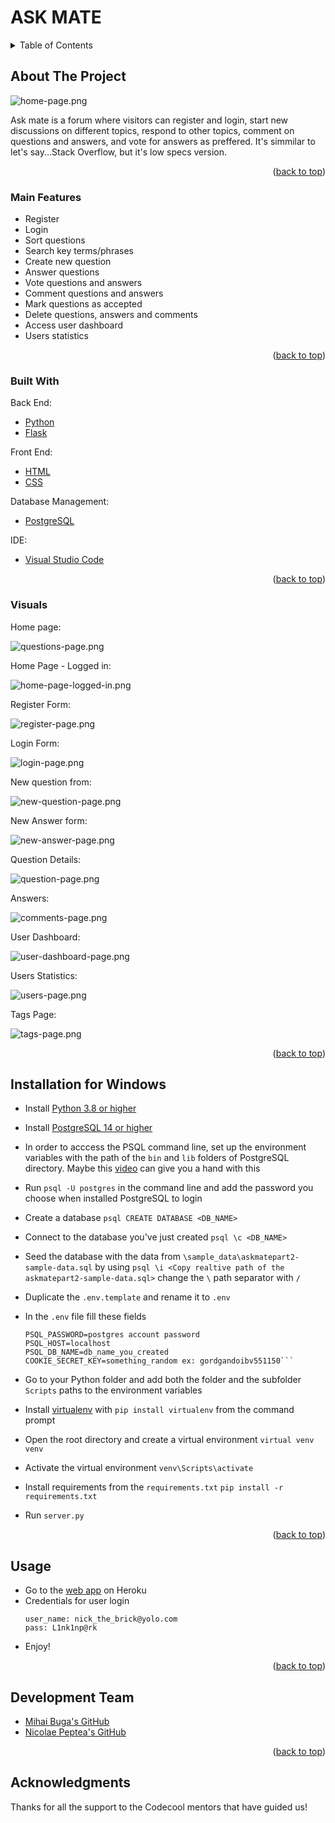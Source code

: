 <div id="top"></div>

# ASK MATE

<!-- TABLE OF CONTENTS -->
<details>
  <summary>Table of Contents</summary>
  <ol>
    <li>
      <a href="#about-the-project">About The Project</a>
      <ul>
        <li><a href="#main-features">Main Features</a></li>
        <li><a href="#built-with">Built With</a></li>
        <li><a href="#visuals">Visuals</a></li>
      </ul>
    </li>
    <li><a href="#installation">Installation</a></li>
    <li><a href="#usage">Usage</a></li>
    <li><a href="#development-team">Development Team</a></li>
    <li><a href="#acknowledgments">Acknowledgments</a></li>
  </ol>
</details>



<!-- ABOUT THE PROJECT -->
## About The Project

![home-page.png][home-page]

Ask mate is a forum where visitors can register and login, start new discussions on different topics, respond to other topics, comment on questions and answers, and vote for answers as preffered. It's simmilar to let's say...Stack Overflow, but it's low specs version.

<p align="right">(<a href="#top">back to top</a>)</p>


### Main Features

- Register
- Login
- Sort questions
- Search key terms/phrases
- Create new question
- Answer questions
- Vote questions and answers
- Comment questions and answers
- Mark questions as accepted
- Delete questions, answers and comments
- Access user dashboard
- Users statistics


<p align="right">(<a href="#top">back to top</a>)</p>

### Built With

Back End:
* [Python][python]
* [Flask][flask]

Front End:
* [HTML][html]
* [CSS][css]

Database Management:
* [PostgreSQL][postgres]

IDE:
* [Visual Studio Code][visual-studio-code]

<p align="right">(<a href="#top">back to top</a>)</p>



### Visuals

Home page:

![questions-page.png][home-page]

Home Page - Logged in:

![home-page-logged-in.png][home-page-logged-in]

Register Form:

![register-page.png][register-page]

Login Form:

![login-page.png][login-page]


New question from:

![new-question-page.png][new-question-page]

New Answer form:

![new-answer-page.png][new-answer-page]

Question Details:

![question-page.png][question-page]

Answers:

![comments-page.png][comments-page]

User Dashboard:

![user-dashboard-page.png][user-dashboard-page]

Users Statistics:

![users-page.png][users-page]

Tags Page:

![tags-page.png][tags-page]




<p align="right">(<a href="#top">back to top</a>)</p>



## Installation for Windows

- Install [Python 3.8 or higher][python]
 
- Install [PostgreSQL 14 or higher][postgres]

- In order to acccess the PSQL command line, set up the environment variables with the path of the `bin` and `lib` folders of PostgreSQL directory. Maybe this [video][set-postgres-env-vars] can give you a hand with this

- Run `psql -U postgres` in the command line and add the password you choose when installed PostgreSQL to login
- Create a database `psql CREATE DATABASE <DB_NAME>`
- Connect to the database you've just created `psql \c <DB_NAME>`
- Seed the database with the data from `\sample_data\askmatepart2-sample-data.sql` by using `psql \i <Copy realtive path of the askmatepart2-sample-data.sql>` change the `\` path separator with `/`
- Duplicate the `.env.template` and rename it to `.env`
- In the `.env` file fill these fields
	```PSQL_USER_NAME=postgres account
	PSQL_PASSWORD=postgres account password
	PSQL_HOST=localhost
	PSQL_DB_NAME=db_name_you_created 
	COOKIE_SECRET_KEY=something_random ex: gordgandoibv551150``` 
- Go to your Python folder and add both the folder and the subfolder `Scripts` paths to the environment variables
- Install [virtualenv][virtualenv] with `pip install virtualenv` from the command prompt
- Open the root directory and create a virtual environment `virtual venv venv`
- Activate the virtual environment `venv\Scripts\activate`
- Install requirements from the `requirements.txt` `pip install -r requirements.txt`
- Run `server.py`

<p align="right">(<a href="#top">back to top</a>)</p>



<!-- USAGE EXAMPLES -->
## Usage

- Go to the [web app][heroku-app] on Heroku
- Credentials for user login
	```
	user_name: nick_the_brick@yolo.com
	pass: L1nk1np@rk
	``` 
- Enjoy!

<p align="right">(<a href="#top">back to top</a>)</p>


## Development Team

* [Mihai Buga's GitHub][mihai-buga]
* [Nicolae Peptea's GitHub][nicolae-peptea]

<p align="right">(<a href="#top">back to top</a>)</p>

<!-- ACKNOWLEDGMENTS -->
## Acknowledgments

Thanks for all the support to the Codecool mentors that have guided us!


<!-- MARKDOWN LINKS & IMAGES -->
[postgres]: https://www.postgresql.org/
[python]: https://www.python.org/
[flask]: https://flask.palletsprojects.com/en/2.0.x/
[html]: https://html.com/
[css]: https://www.w3.org/Style/CSS/Overview.en.html
[visual-studio-code]: https://code.visualstudio.com/
[virtualenv]: https://pypi.org/project/virtualenv/

[mihai-buga]: https://github.com/mihaibuga
[nicolae-peptea]: https://github.com/Nicolae-Peptea

[heroku-app]:https://askmate09.herokuapp.com/

[home-page]: https://res.cloudinary.com/dqwtm9fw1/image/upload/v1642602800/AskMate/home-page_miro46.png
[questions-page]:https://res.cloudinary.com/dqwtm9fw1/image/upload/v1642602789/AskMate/question-page_lvo3kn.png
[register-page]: https://res.cloudinary.com/dqwtm9fw1/image/upload/v1642602789/AskMate/register-page_vorgp0.png
[login-page]: https://res.cloudinary.com/dqwtm9fw1/image/upload/v1642602800/AskMate/login-page_kz1cyl.png
[tags-page]: https://res.cloudinary.com/dqwtm9fw1/image/upload/v1642602789/AskMate/tags-page_d3s93e.png
[home-page-logged-in]: https://res.cloudinary.com/dqwtm9fw1/image/upload/v1642602800/AskMate/home-page-logged-in_e4lz1f.png
[new-question-page]: https://res.cloudinary.com/dqwtm9fw1/image/upload/v1642603336/AskMate/new_question_page_yxnw8w.png
[new-answer-page]: https://res.cloudinary.com/dqwtm9fw1/image/upload/v1642602800/AskMate/new-answer-page_o2bi10.png
[question-page]: https://res.cloudinary.com/dqwtm9fw1/image/upload/v1642604707/AskMate/question_page_odfvk0.png

[comments-page]:https://res.cloudinary.com/dqwtm9fw1/image/upload/v1642604764/AskMate/comments_section_emlxjz.png
[user-dashboard-page]: https://res.cloudinary.com/dqwtm9fw1/image/upload/v1642602789/AskMate/user-dashboard-page_xhg3os.png
[users-page]: https://res.cloudinary.com/dqwtm9fw1/image/upload/v1642602789/AskMate/users-page_wkirhq.png
[set-postgres-env-vars]:https://www.youtube.com/watch?v=0CAzSXG6N8E&ab_channel=Chandra1947
